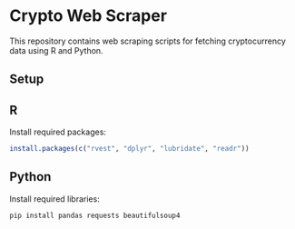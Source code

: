 # Crypto Web Scraper

This repository contains web scraping scripts for fetching cryptocurrency data using R and Python.

## Setup

## R 

Install required packages:
   ```R
   install.packages(c("rvest", "dplyr", "lubridate", "readr"))
   ```

## Python

Install required libraries:
   ```Python
   pip install pandas requests beautifulsoup4
   ```
